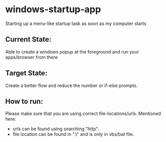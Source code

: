 # windows-startup-app
Starting up a menu-like startup task as soon as my computer starts

## Current State:
Able to create a windows popup at the foreground and run your apps/browser from there

## Target State:
Create a better flow and reduce the number or if-else prompts.

## How to run:
Please make sure that you are using correct file-locations/urls. Mentioned here:
- urls can be found using searching "http".
- file location can be found in ":\\" and is only in vbs/bat file.